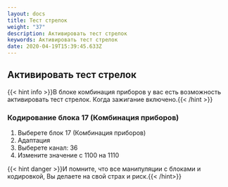 ```yaml
---
layout: docs
title: Тест стрелок
weight: "37"
description: Активировать тест стрелок
keywords: Активировать тест стрелок
date: 2020-04-19T15:39:45.633Z
---
```

## Активировать тест стрелок

{{< hint info >}}В блоке комбинация приборов у вас есть возможность активировать тест стрелок. Когда зажигание включено.{{< /hint >}}


### **Кодирование блока 17 (Комбинация приборов)**

1. Выберете блок 17 (Комбинация приборов)
2. Адаптация
3. Выберете канал: 36
4. Измените значение с 1100 на 1110

{{< hint danger >}}И помните, что все манипуляции с блоками и кодировкой, Вы делаете на свой страх и риск.{{< /hint>}}